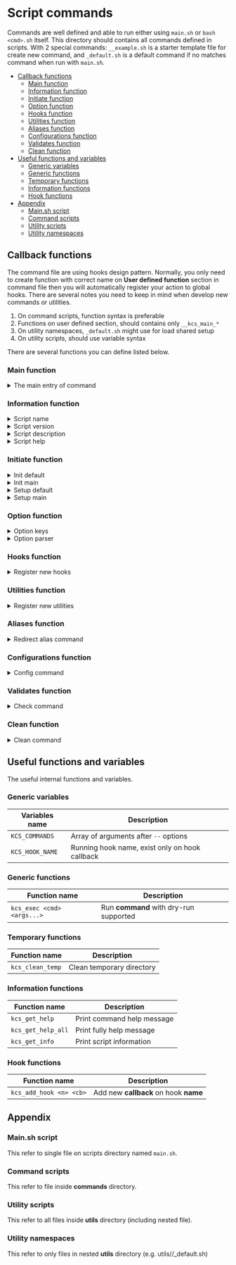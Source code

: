 # Script commands

Commands are well defined and able to run either 
using `main.sh` or `bash <cmd>.sh` itself.
This directory should contains all commands
defined in scripts. With 2 special commands:
`__example.sh` is a starter template file for create new command,
and `_default.sh` is a default command if no matches command
when run with `main.sh`.

- [Callback functions](#callback-functions)
  - [Main function](#main-function)
  - [Information function](#information-function)
  - [Initiate function](#initiate-function)
  - [Option function](#option-function)
  - [Hooks function](#hooks-function)
  - [Utilities function](#utilities-function)
  - [Aliases function](#aliases-function)
  - [Configurations function](#configurations-function)
  - [Validates function](#validates-function)
  - [Clean function](#clean-function)
- [Useful functions and variables](#useful-functions-and-variables)
  - [Generic variables](#generic-variables)
  - [Generic functions](#generic-functions)
  - [Temporary functions](#temporary-functions)
  - [Information functions](#information-functions)
  - [Hook functions](#hook-functions)
- [Appendix](#appendix)
  - [Main.sh script](#mainsh-script)
  - [Command scripts](#command-scripts)
  - [Utility scripts](#utility-scripts)
  - [Utility namespaces](#utility-namespaces)

## Callback functions

The command file are using hooks design pattern.
Normally, you only need to create function with correct name
on **User defined function** section in command file
then you will automatically register your action to global hooks.
There are several notes you need to keep in mind when develop
new commands or utilities.

1. On command scripts, function syntax is preferable
2. Functions on user defined section, should contains only `__kcs_main_*`
3. On utility namespaces, `_default.sh` might use for load shared setup
4. On utility scripts, should use variable syntax

There are several functions you can define listed below.

### Main function

<details><summary>The main entry of command</summary>

```sh
## desc      : The main entry of command;
##             all business logic should be here,
##             or called from here. 
##             If alias exist, main will never run
## return    : <none>
## tags      : @required, @hook:main
__kcs_main() {
  return 0
}

## caller    : hooks
## arguments : <none>
__kcs_main
```

</details>

### Information function

<details><summary>Script name</summary>

```sh
## desc      : script name for help command
## return    : single line name
## tags      : @optional, @hook:init
__kcs_main_name() {
  printf "default"
}

## desc      : function has priority over variable
## tags      : @optional
export KCS_NAME="default"

## caller    : hooks
## arguments : <none>
__kcs_main_name
```

</details>

<details><summary>Script version</summary>

```sh
## desc      : printf script version
## return    : single line version
## tags      : @optional, @hook:init
__kcs_main_version() {
  printf "v1.0.0"
}

## desc      : function has priority over variable
## tags      : @optional
export KCS_VERSION="v1.0.0"

## caller    : hooks
## arguments : <none>
__kcs_main_version
```

</details>

<details><summary>Script description</summary>

```sh
## desc      : printf script description
## return    : single line description
## tags      : @optional, @hook:init
__kcs_main_description() {
  printf "default command"
}

## desc      : function has priority over variable
## tags      : @optional
export KCS_DESCRIPTION="default command"

## caller    : hooks
## arguments : <none>
__kcs_main_description
```

</details>

<details><summary>Script help</summary>

```sh
## desc      : printf script help
## return    : multiple line help message
##             must prefix,suffix with newline
## tags      : @optional, @hook:init
__kcs_main_help() {
  printf "
Options:
  [--test,-t]
    - [required] run test
"
}

## desc      : function has priority over variable
## tags      : @optional
export KCS_HELP="
Options:
  [--test,-t]
    - [required] run test
"

## caller    : hooks
## arguments : <none>
__kcs_main_help
```

</details>

### Initiate function

<details><summary>Init default</summary>

```sh
## desc      : run init after initiate scripts
## usage     : use in default utils
## tags      : @optional, @hook:post_init
__kcs_default_init() {
  return 0
}

## caller    : hooks
## arguments : raw arguments
__kcs_default_init
```

</details>

<details><summary>Init main</summary>

```sh
## desc      : run init after initiate scripts
## tags      : @optional, @hook:post_init
__kcs_main_init() {
  return 0
}

## caller    : hooks
## arguments : raw arguments
__kcs_main_init
```

</details>

<details><summary>Setup default</summary>

```sh
## desc      : run setup after load and validate everything
## usage     : use in default utils instead of main
## tags      : @optional, @hook:load
__kcs_default_setup() {
  return 0
}

## caller    : hooks
## arguments : <none>
__kcs_default_setup
```

</details>

<details><summary>Setup main</summary>

```sh
## desc      : run setup after load and validate everything
## tags      : @optional, @hook:load
__kcs_main_setup() {
  return 0
}

## caller    : hooks
## arguments : <none>
__kcs_main_setup
```

</details>

### Option function

<details><summary>Option keys</summary>

```sh
## desc      : The output of this function will pipe to
##             getopts command for parser later.
## return    : single line string with only [a-zA-Z:]
## tags      : @optional, @hook:init
__kcs_main_option_keys() {
  printf "abc"
}
__kcs_main_utils
## desc      : the result will merge together
## tags      : @optional
export KCS_OPTIONS=""

## caller    : hooks
## arguments : <none>
__kcs_main_option_keys
```

</details>

<details><summary>Option parser</summary>

```sh
## desc      : parsing option
## tags      : @optional,@hook:pre_load
__kcs_main_option() {
  # shellcheck disable=SC2034
  local flag="$1" value="$2"
  case "$flag" in
  N | name)
    kcs_require_argument "$flag"
    NAME="$value"
    ;;
  Y | yes)
    kcs_no_argument "$flag"
    YES=true
    ;;
  *)
    return 1
    ;;
  esac
}

## desc      : parsing default option
## tags      : @optional
__kcs_default_option() {
  local flag="$1" value="$2"
  case "$flag" in
  N | name)
    kcs_require_argument "$flag"
    NAME="$value"
    ;;
  *)
    return 1
    ;;
  esac
}

## caller    : internal/options.sh
## arguments : flag name and value
__kcs_main_option "name" "kcs"
__kcs_default_option "name" "kcs"
```

</details>

### Hooks function

<details><summary>Register new hooks</summary>

```sh
## desc      : you can register new hooks on this function
## tags      : @optional, @hook:pre_init
__kcs_main_hook() {
  ## add new hook on check stage
  kcs_add_hook "check" "__kcs_main_check"
  ## disable main entry
  kcs_disable_hook "main:__kcs_main"
}

## caller    : hooks
## arguments : <none>
__kcs_main_hook
```

</details>

### Utilities function

<details><summary>Register new utilities</summary>

```sh
## desc      : register new utilities function,
##           : this run on very beginning of hooks
## tags      : @optional, @hook:pre_init
__kcs_main_init_utils() {
  local utils=("kube/core")
  printf "%s" "${utils[*]}"
}

## desc      : register new utilities
##           : The result from variable and function will be merged
## tags      : @optional, @hook:init
export KCS_INIT_UTILS=("kube/commands")

## desc      : register new utilities function
## tags      : @optional, @hook:load
__kcs_main_utils() {
  local utils=(
    ## Builtin utilities
    "builtin/validator"
    ## Custom utilities
    "example"
  )
  printf "%s" "${utils[*]}"
}

## desc      : register new utilities
##           : The result from variable and function will be merged
## tags      : @optional, @hook:load
export KCS_UTILS=("builtin/validator")

## caller    : hooks
## arguments : <none>
__kcs_main_init_utils
__kcs_main_utils
```

</details>

### Aliases function

<details><summary>Redirect alias command</summary>

```sh
## desc      : redirect current command to new command
##           : when this function define, please ensure
##           : no other function define or it might
##           : conflict with new command
## caveats   : when defined this function only pre_init hook
##           : of current command will be run
## tags      : @optional, @hook:pre_init
__kcs_main_alias() {
  printf full command
}

## desc      : Function has priority over variables
## tags      : @optional, @hook:pre_init
export KCS_ALIAS_COMMAND=("command" "name")

## caller    : __kcs_set_alias
## arguments : raw arguments
__kcs_main_alias
```

</details>

### Configurations function

<details><summary>Config command</summary>

```sh
## desc      : configure utilities setting
## tags      : @optional, @hook:pre_main
__kcs_main_config() {
  ## Create new ssh profile
  kcs_conf_ssh \
    "server1" "192.168.1.100" \
    "admin" "~/.ssh/id_rsa"

  # kcs_conf_*
}

## desc      : configuration pre utilities setting
## tags      : @optional, @hook:pre_main
__kcs_default_config() {
  kcs_conf_ssh \
    "server1" "192.168.1.100" \
    "admin" "~/.ssh/id_rsa"
}

## caller    : hooks
## arguments : <none>
__kcs_main_config
__kcs_default_config
```

</details>

### Validates function

<details><summary>Check command</summary>

```sh
## desc      : check initiate result
##           : should load 'builtin/validator'
## tags      : @optional, @hook:post_init
__kcs_init_check() {
  kcs_verify_present \
    "$__USERNAME" "username"
  # kcs_verify_*
}

## desc      : check load result
##           : should load 'builtin/validator'
## tags      : @optional, @hook:post_load
__kcs_load_check() {
  kcs_verify_present \
    "$__USERNAME" "username"
  # kcs_verify_*
}

## desc      : check before call main
##           : should load 'builtin/validator'
## tags      : @optional, @hook:pre_main
__kcs_main_check() {
  kcs_verify_present \
    "$__USERNAME" "username"
  # kcs_verify_*
}

## desc      : all kcs_verify_* are 
##           : from builtin/validator utils
__kcs_main_utils() {
  printf "builtin/validator"
}

## caller    : hooks
## arguments : <none>
__kcs_init_check
__kcs_load_check
__kcs_main_check
```

</details>

### Clean function

<details><summary>Clean command</summary>

```sh
## desc      : cleanup main variable and function
## tags      : @optional, @hook:pre_clean
__kcs_main_clean() {
  unset __NAME __PASSWORD
}

## caller    : hooks
## arguments : <none>
__kcs_main_clean
```

</details>

## Useful functions and variables

The useful internal functions and variables.

### Generic variables

| Variables name  | Description                                    |
| --------------- | ---------------------------------------------- |
| `KCS_COMMANDS`  | Array of arguments after `--` options          |
| `KCS_HOOK_NAME` | Running hook name, exist only on hook callback |

### Generic functions

| Function name              | Description                            |
| -------------------------- | -------------------------------------- |
| `kcs_exec <cmd> <args...>` | Run **command** with dry-run supported |

### Temporary functions

| Function name    | Description               |
| ---------------- | ------------------------- |
| `kcs_clean_temp` | Clean temporary directory |

### Information functions

| Function name      | Description                |
| ------------------ | -------------------------- |
| `kcs_get_help`     | Print command help message |
| `kcs_get_help_all` | Print fully help message   |
| `kcs_get_info`     | Print script information   |

### Hook functions

| Function name           | Description                           |
| ----------------------- | ------------------------------------- |
| `kcs_add_hook <n> <cb>` | Add new **callback** on hook **name** |

## Appendix

### Main.sh script

This refer to single file on scripts directory named `main.sh`.

### Command scripts

This refer to file inside **commands** directory.

### Utility scripts

This refer to all files inside **utils** directory (including nested file).

### Utility namespaces

This refer to only files in nested **utils** directory
(e.g. utils/<ns>/_default.sh)
